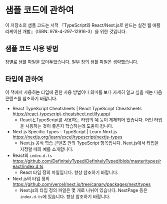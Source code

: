 # 샘플 코드에 관하여

이 저장소의 샘플 코드는 서적 『TypeScript와 React/Next.js로 만드는 실전 웹 애플리케이션 개발』（ISBN: 978-4-297-12916-3）을 위한 것입니다.

## 샘플 코드 사용 방법

장별로 샘플 파일을 모아두었습니다.
일부 장의 샘플 파일은 생략했습니다.

## 타입에 관하여

이 책에서 사용하는 타입에 관한 사용 방법이나 의미를 보다 자세히 알고 싶을 때는 다음 콘텐츠를 참조하기 바랍니다.

* React TypeScript Cheatsheets | React TypeScript Cheatsheets <https://react-typescript-cheatsheet.netlify.app/>
    * ReactとTypeScript를 사용하는 타입의 예 등이 게제되어 있습니다. 어떤 타입을 사용하는 것이 좋은지 학습하는데 도움이 됩니다.
* Next.js Specific Types - TypeScript | Learn Next.js <https://nextjs.org/learn/excel/typescript/nextjs-types>
    * Next.js 공식 학습 콘텐츠 안의 TypeScript 항목입니다. Next.js에서 타입을 지정할 때의 예를 소개합니다.
* React의 `index.d.ts` <https://github.com/DefinitelyTyped/DefinitelyTyped/blob/master/types/react/index.d.ts>
    * React 타입 정의 파일입니다. 항상 참조하기 바랍니다.
* Next.js의 타입 정의 <https://github.com/vercel/next.js/tree/canary/packages/next/types>
    * Next.js의 타입 정의 파일은 몇 개로 나뉘어 있습니다. NextPage 등은 `index.d.ts`에 있습니다. 항상 참조하기 바랍니다.
